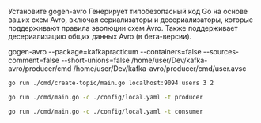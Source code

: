 
Установите 
gogen-avro
Генерирует типобезопасный код Go на основе ваших схем Avro, включая сериализаторы и десериализаторы, которые поддерживают правила эволюции схем Avro. Также поддерживает десериализацию общих данных Avro (в бета-версии).

gogen-avro --package=kafkapracticum --containers=false --sources-comment=false --short-unions=false /home/user/Dev/kafka-avro/producer/cmd /home/user/Dev/kafka-avro/producer/cmd/user.avsc



```bash
go run ./cmd/create-topic/main.go localhost:9094 users 3 2
```


```bash
go run ./cmd/main.go -c ./config/local.yaml -t producer
```

```bash
go run ./cmd/main.go -c ./config/local.yaml -t consumer
```
